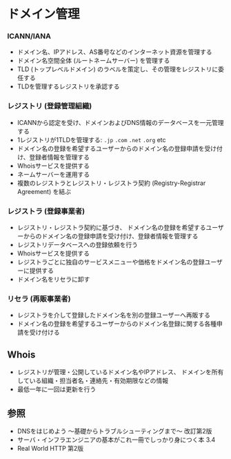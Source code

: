 # ドメイン管理
### ICANN/IANA
- ドメイン名、IPアドレス、AS番号などのインターネット資源を管理する
- ドメイン名空間全体 (ルートネームサーバー) を管理する
- TLD (トップレベルドメイン) のラベルを策定し、その管理をレジストリに委任する
- TLDを管理するレジストリを承認する

### レジストリ (登録管理組織)
- ICANNから認定を受け、ドメインおよびDNS情報のデータベースを一元管理する
- 1レジストリが1TLDを管理する: `.jp` `.com` `.net` `.org` etc
- ドメイン名の登録を希望するユーザーからのドメイン名の登録申請を受け付け、登録者情報を管理する
- Whoisサービスを提供する
- ネームサーバーを運用する
- 複数のレジストラとレジストリ・レジストラ契約 (Registry-Registrar Agreement) を結ぶ

### レジストラ (登録事業者)
- レジストリ・レジストラ契約に基づき、
  ドメイン名の登録を希望するユーザーからのドメイン名の登録申請を受け付け、登録者情報を管理する
- レジストリデータベースへの登録依頼を行う
- Whoisサービスを提供する
- レジストラごとに独自のサービスメニューや価格をドメイン名の登録ユーザーに提供する
- ドメイン名をリセラに卸す

### リセラ (再販事業者)
- レジストラを介して登録したドメイン名を別の登録ユーザーへ再販する
- ドメイン名の登録を希望するユーザーからのドメイン名登録に関する各種申請を受け付ける

## Whois
- レジストリが管理・公開しているドメイン名やIPアドレス、
  ドメインを所有している組織・担当者名・連絡先・有効期限などの情報
- 最低一年に一回は更新を行う

## 参照
- DNSをはじめよう ～基礎からトラブルシューティングまで～ 改訂第2版
- サーバ・インフラエンジニアの基本がこれ一冊でしっかり身につく本 3.4
- Real World HTTP 第2版
